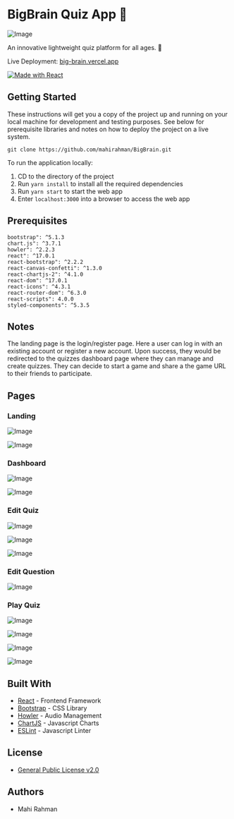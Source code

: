 # BigBrain Quiz App 🤔

![Image](/src/img/logo_brain.png)

An innovative lightweight quiz platform for all ages. 🧠

Live Deployment: [big-brain.vercel.app](https://big-brain.vercel.app)

[![Made with React](/screenshots/made-with-react.svg)](https://reactjs.org)

## Getting Started

These instructions will get you a copy of the project up and running on your local machine for development and testing purposes. See below for prerequisite libraries and notes on how to deploy the project on a live system.

`git clone https://github.com/mahirahman/BigBrain.git`

To run the application locally:

1. CD to the directory of the project
2. Run `yarn install` to install all the required dependencies
3. Run `yarn start` to start the web app
4. Enter `localhost:3000` into a browser to access the web app 

## Prerequisites

```
bootstrap": ^5.1.3
chart.js": ^3.7.1
howler": ^2.2.3
react": ^17.0.1
react-bootstrap": ^2.2.2
react-canvas-confetti": ^1.3.0
react-chartjs-2": ^4.1.0
react-dom": ^17.0.1
react-icons": ^4.3.1
react-router-dom": ^6.3.0
react-scripts": 4.0.0
styled-components": ^5.3.5
```

## Notes

The landing page is the login/register page. Here a user can log in with an existing account or register a new account.
Upon success, they would be redirected to the quizzes dashboard page where they can manage and create quizzes.
They can decide to start a game and share a the game URL to their friends to participate.

## Pages

### Landing

![Image](/screenshots/sign_in.png)

![Image](/screenshots/register.png)

### Dashboard

![Image](/screenshots/dashboard.png)

![Image](/screenshots/create_quiz.png)

### Edit Quiz

![Image](/screenshots/edit_quiz1.png)

![Image](/screenshots/edit_quiz2.png)

![Image](/screenshots/add_question.png)

### Edit Question

![Image](/screenshots/edit_question.png)

### Play Quiz

![Image](/screenshots/lobby.png)

![Image](/screenshots/in_question.png)

![Image](/screenshots/in_answer.png)

![Image](/screenshots/results.png)

## Built With

* [React](https://reactjs.org) - Frontend Framework
* [Bootstrap](https://getbootstrap.com) - CSS Library
* [Howler](https://howlerjs.com) - Audio Management
* [ChartJS](https://www.chartjs.org) - Javascript Charts
* [ESLint](https://eslint.org) - Javascript Linter

## License

* [General Public License v2.0](https://github.com/mahirahman/BigBrain/blob/master/LICENSE)

## Authors

* Mahi Rahman
